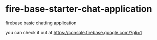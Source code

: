 # fire-base-starter-chat-application
firebase basic chatting application

you can check it out at https://console.firebase.google.com/?pli=1
